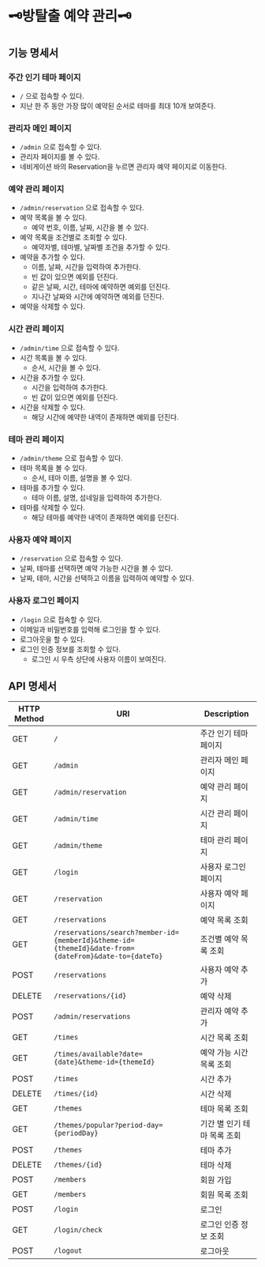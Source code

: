 # 🗝️방탈출 예약 관리🗝️

## 기능 명세서

### 주간 인기 테마 페이지

- `/` 으로 접속할 수 있다.
- 지난 한 주 동안 가장 많이 예약된 순서로 테마를 최대 10개 보여준다.

### 관리자 메인 페이지

- `/admin` 으로 접속할 수 있다.
- 관리자 페이지를 볼 수 있다.
- 네비게이션 바의 Reservation을 누르면 관리자 예약 페이지로 이동한다.

### 예약 관리 페이지

- `/admin/reservation` 으로 접속할 수 있다.
- 예약 목록을 볼 수 있다.
    - 예약 번호, 이름, 날짜, 시간을 볼 수 있다.
- 예약 목록을 조건별로 조회할 수 있다.
    -  예약자별, 테마별, 날짜별 조건을 추가할 수 있다.
- 예약을 추가할 수 있다.
    - 이름, 날짜, 시간을 입력하여 추가한다.
    - 빈 값이 있으면 예외를 던진다.
    - 같은 날짜, 시간, 테마에 예약하면 예외를 던진다.
    - 지나간 날짜와 시간에 예약하면 예외를 던진다.
- 예약을 삭제할 수 있다.

### 시간 관리 페이지

- `/admin/time` 으로 접속할 수 있다.
- 시간 목록을 볼 수 있다.
    - 순서, 시간을 볼 수 있다.
- 시간을 추가할 수 있다.
    - 시간을 입력하여 추가한다.
    - 빈 값이 있으면 예외를 던진다.
- 시간을 삭제할 수 있다.
    - 해당 시간에 예약한 내역이 존재하면 예외를 던진다.

### 테마 관리 페이지

- `/admin/theme` 으로 접속할 수 있다.
- 테마 목록을 볼 수 있다.
    - 순서, 테마 이름, 설명을 볼 수 있다.
- 테마를 추가할 수 있다.
    - 테마 이름, 설명, 섬네일을 입력하여 추가한다.
- 테마를 삭제할 수 있다.
    - 해당 테마를 예약한 내역이 존재하면 예외를 던진다.

### 사용자 예약 페이지

- `/reservation` 으로 접속할 수 있다.
- 날짜, 테마를 선택하면 예약 가능한 시간을 볼 수 있다.
- 날짜, 테마, 시간을 선택하고 이름을 입력하여 예약할 수 있다.

### 사용자 로그인 페이지

- `/login` 으로 접속할 수 있다.
- 이메일과 비밀번호를 입력해 로그인을 할 수 있다.
- 로그아웃을 할 수 있다.
- 로그인 인증 정보를 조회할 수 있다.
    - 로그인 시 우측 상단에 사용자 이름이 보여진다.

## API 명세서

| HTTP Method | URI                                                                                                  | Description      |
|-------------|------------------------------------------------------------------------------------------------------|------------------|
| GET         | `/`                                                                                                  | 주간 인기 테마 페이지     |
| GET         | `/admin`                                                                                             | 관리자 메인 페이지       | 
| GET         | `/admin/reservation`                                                                                 | 예약 관리 페이지        |
| GET         | `/admin/time`                                                                                        | 시간 관리 페이지        |
| GET         | `/admin/theme`                                                                                       | 테마 관리 페이지        |
| GET         | `/login`                                                                                             | 사용자 로그인 페이지      |
| GET         | `/reservation`                                                                                       | 사용자 예약 페이지       |
| GET         | `/reservations`                                                                                      | 예약 목록 조회         |
| GET         | `/reservations/search?member-id={memberId}&theme-id={themeId}&date-from={dateFrom}&date-to={dateTo}` | 조건별 예약 목록 조회     |
| POST        | `/reservations`                                                                                      | 사용자 예약 추가        | 
| DELETE      | `/reservations/{id}`                                                                                 | 예약 삭제            |
| POST        | `/admin/reservations`                                                                                | 관리자 예약 추가        |
| GET         | `/times`                                                                                             | 시간 목록 조회         |
| GET         | `/times/available?date={date}&theme-id={themeId}`                                                    | 예약 가능 시간 목록 조회   |
| POST        | `/times`                                                                                             | 시간 추가            | 
| DELETE      | `/times/{id}`                                                                                        | 시간 삭제            |
| GET         | `/themes`                                                                                            | 테마 목록 조회         |
| GET         | `/themes/popular?period-day={periodDay}`                                                             | 기간 별 인기 테마 목록 조회 |
| POST        | `/themes`                                                                                            | 테마 추가            |
| DELETE      | `/themes/{id}`                                                                                       | 테마 삭제            |
| POST        | `/members`                                                                                           | 회원 가입            |
| GET         | `/members`                                                                                           | 회원 목록 조회         |
| POST        | `/login`                                                                                             | 로그인              |
| GET         | `/login/check`                                                                                       | 로그인 인증 정보 조회     |
| POST        | `/logout`                                                                                            | 로그아웃             |

